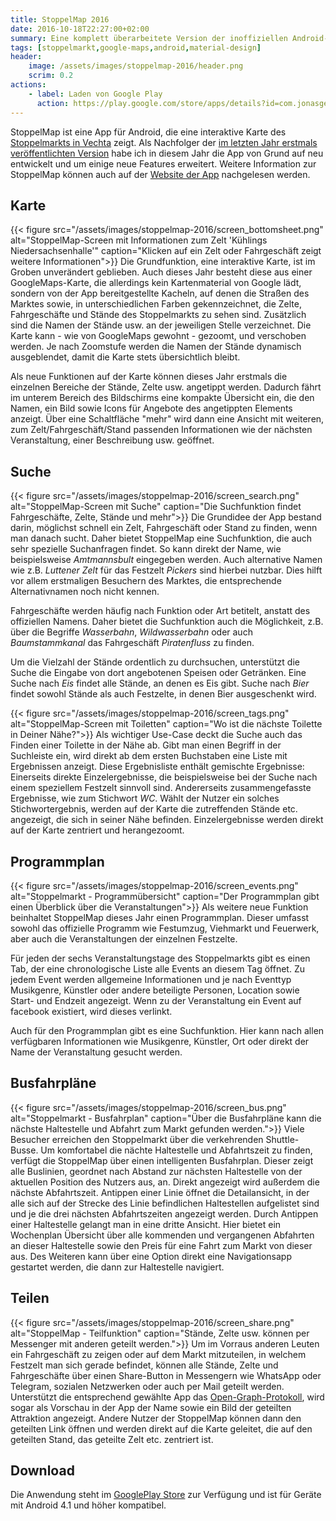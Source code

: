 ```yaml
---
title: StoppelMap 2016
date: 2016-10-18T22:27:00+02:00
summary: Eine komplett überarbeitete Version der inoffiziellen Android-App für den Stoppelmarkt in Vechta.
tags: [stoppelmarkt,google-maps,android,material-design]
header:
    image: /assets/images/stoppelmap-2016/header.png
    scrim: 0.2
actions:
    - label: Laden von Google Play
      action: https://play.google.com/store/apps/details?id=com.jonasgerdes.stoppelmap
---
```


StoppelMap ist eine App für Android, die eine interaktive Karte des [Stoppelmarkts in Vechta](http://www.stoppelmarkt.de/) zeigt. Als Nachfolger der [im letzten Jahr erstmals veröffentlichten Version](/StoppelMap) habe ich in diesem Jahr die App von Grund auf neu entwickelt und um einige neue Features erweitert. Weitere Information zur StoppelMap können auch auf der [Website der App](https://stoppelmap.de) nachgelesen werden.

## Karte
{{< figure src="/assets/images/stoppelmap-2016/screen_bottomsheet.png" alt="StoppelMap-Screen mit Informationen zum Zelt 'Kühlings Niedersachsenhalle'" caption="Klicken auf ein Zelt oder Fahrgeschäft zeigt weitere Informationen">}}
Die Grundfunktion, eine interaktive Karte, ist im Groben unverändert geblieben. Auch dieses Jahr besteht diese aus einer GoogleMaps-Karte, die allerdings kein Kartenmaterial von Google lädt, sondern von der App bereitgestellte Kacheln, auf denen die Straßen des Marktes sowie, in unterschiedlichen Farben gekennzeichnet, die Zelte, Fahrgeschäfte und Stände des Stoppelmarkts zu sehen sind. Zusätzlich sind die Namen der Stände usw. an der jeweiligen Stelle verzeichnet. Die Karte kann - wie von GoogleMaps gewohnt - gezoomt, und verschoben werden. Je nach Zoomstufe werden die Namen der Stände dynamisch ausgeblendet, damit die Karte stets übersichtlich bleibt.

Als neue Funktionen auf der Karte können dieses Jahr erstmals die einzelnen Bereiche der Stände, Zelte usw. angetippt werden. Dadurch fährt im unterem Bereich des Bildschirms eine kompakte Übersicht ein, die den Namen, ein Bild sowie Icons für Angebote des angetippten Elements anzeigt. Über eine Schaltfläche "mehr" wird dann eine Ansicht mit weiteren, zum Zelt/Fahrgeschäft/Stand passenden Informationen wie der nächsten Veranstaltung, einer Beschreibung usw. geöffnet.

## Suche
{{< figure src="/assets/images/stoppelmap-2016/screen_search.png" alt="StoppelMap-Screen mit Suche" caption="Die Suchfunktion findet Fahrgeschäfte, Zelte, Stände und mehr">}}
Die Grundidee der App bestand darin, möglichst schnell ein Zelt, Fahrgeschäft oder Stand zu finden, wenn man danach sucht. Daher bietet StoppelMap eine Suchfunktion, die auch sehr spezielle Suchanfragen findet. So kann direkt der Name, wie beispielsweise _Amtmannsbult_ eingegeben werden. Auch alternative Namen wie z.B. _Luttener Zelt_ für das Festzelt _Pickers_ sind hierbei nutzbar. Dies hilft vor allem erstmaligen Besuchern des Marktes, die entsprechende Alternativnamen noch nicht kennen.

Fahrgeschäfte werden häufig nach Funktion oder Art betitelt, anstatt des offiziellen Namens. Daher bietet die Suchfunktion auch die Möglichkeit, z.B. über die Begriffe _Wasserbahn_, _Wildwasserbahn_ oder auch _Baumstammkanal_ das Fahrgeschäft _Piratenfluss_ zu finden.

Um die Vielzahl der Stände ordentlich zu durchsuchen, unterstützt die Suche die Eingabe von dort angebotenen Speisen oder Getränken. Eine Suche nach _Eis_ findet alle Stände, an denen es Eis gibt. Suche nach _Bier_ findet sowohl Stände als auch Festzelte, in denen Bier ausgeschenkt wird.


{{< figure src="/assets/images/stoppelmap-2016/screen_tags.png" alt="StoppelMap-Screen mit Toiletten" caption="Wo ist die nächste Toilette in Deiner Nähe?">}}
Als wichtiger Use-Case deckt die Suche auch das Finden einer Toilette in der Nähe ab. Gibt man einen Begriff in der Suchleiste ein, wird direkt ab dem ersten Buchstaben eine Liste mit Ergebnissen anzeigt. Diese Ergebnisliste enthält gemischte Ergebnisse: Einerseits direkte Einzelergebnisse, die beispielsweise bei der Suche nach einem speziellem Festzelt sinnvoll sind. Andererseits zusammengefasste Ergebnisse, wie zum Stichwort _WC_. Wählt der Nutzer ein solches Stichwortergebnis, werden auf der Karte die zutreffenden Stände etc. angezeigt, die sich in seiner Nähe befinden. Einzelergebnisse werden direkt auf der Karte zentriert und herangezoomt.

## Programmplan
{{< figure src="/assets/images/stoppelmap-2016/screen_events.png" alt="Stoppelmarkt - Programmübersicht" caption="Der Programmplan gibt einen Überblick über die Veranstaltungen">}}
Als weitere neue Funktion beinhaltet StoppelMap dieses Jahr einen Programmplan. Dieser umfasst sowohl das offizielle Programm wie Festumzug, Viehmarkt und Feuerwerk, aber auch die Veranstaltungen der einzelnen Festzelte.

Für jeden der sechs Veranstaltungstage des Stoppelmarkts gibt es einen Tab, der eine chronologische Liste alle Events an diesem  Tag öffnet. Zu jedem Event werden allgemeine Informationen und je nach Eventtyp Musikgenre, Künstler oder andere beteiligte Personen, Location sowie Start- und Endzeit angezeigt. Wenn zu der Veranstaltung ein Event auf facebook existiert, wird dieses verlinkt.

Auch für den Programmplan gibt es eine Suchfunktion. Hier kann nach allen verfügbaren Informationen wie Musikgenre, Künstler, Ort oder direkt der Name der Veranstaltung gesucht werden.

## Busfahrpläne
{{< figure src="/assets/images/stoppelmap-2016/screen_bus.png" alt="Stoppelmarkt - Busfahrplan" caption="Über die Busfahrpläne kann die nächste Haltestelle und Abfahrt zum Markt gefunden werden.">}}
Viele Besucher erreichen den Stoppelmarkt über die verkehrenden Shuttle-Busse. Um komfortabel die nächte Haltestelle und Abfahrtszeit zu finden, verfügt die StoppelMap über einen intelligenten Busfahrplan. Dieser zeigt alle Buslinien, geordnet nach Abstand zur nächsten Haltestelle von der aktuellen Position des Nutzers aus, an. Direkt angezeigt wird außerdem die nächste Abfahrtszeit. Antippen einer Linie öffnet die Detailansicht, in der alle sich auf der Strecke des Linie befindlichen Haltestellen aufgelistet sind und je die drei nächsten Abfahrtszeiten angezeigt werden. Durch Antippen einer Haltestelle gelangt man in eine dritte Ansicht. Hier bietet ein Wochenplan Übersicht über alle kommenden und vergangenen Abfahrten an dieser Haltestelle sowie den Preis für eine Fahrt zum Markt von dieser aus. Des Weiteren kann über eine Option direkt eine Navigationsapp gestartet werden, die dann zur Haltestelle navigiert.

## Teilen
{{< figure src="/assets/images/stoppelmap-2016/screen_share.png" alt="StoppelMap - Teilfunktion" caption="Stände, Zelte usw. können per Messenger mit anderen geteilt werden.">}}
Um im Vorraus anderen Leuten ein Fahrgeschäft zu zeigen oder auf dem Markt mitzuteilen, in welchem Festzelt man sich gerade befindet, können alle Stände, Zelte und Fahrgeschäfte über einen Share-Button in Messengern wie WhatsApp oder Telegram, sozialen Netzwerken oder auch per Mail geteilt werden. Unterstützt die entsprechend gewählte App das [Open-Graph-Protokoll](http://ogp.me/), wird sogar als Vorschau in der App der Name sowie ein Bild der geteilten Attraktion angezeigt. Andere Nutzer der StoppelMap können dann den geteilten Link öffnen und werden direkt auf die Karte geleitet, die auf den geteilten Stand, das geteilte Zelt etc. zentriert ist.

## Download
Die Anwendung steht im [GooglePlay Store](https://play.google.com/store/apps/details?id=com.jonasgerdes.stoppelmap) zur Verfügung und ist für Geräte mit Android 4.1 und höher kompatibel.


